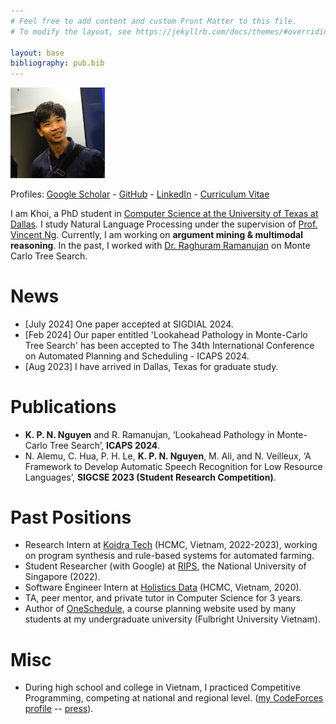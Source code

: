 ```yaml
---
# Feel free to add content and custom Front Matter to this file.
# To modify the layout, see https://jekyllrb.com/docs/themes/#overriding-theme-defaults

layout: base
bibliography: pub.bib
---
```


<img src='assets/ava-shirt.JPG' width="30%">

Profiles: [Google Scholar](https://scholar.google.com/citations?user=-oyrpkoAAAAJ&hl=en) - [GitHub](https://github.com/npnkhoi) - [LinkedIn](https://www.linkedin.com/in/npnkhoi/) - [Curriculum Vitae](assets/Khoi%20Nguyen%20-%20CV.pdf)

I am Khoi, a PhD student in [Computer Science at the University of Texas at Dallas](https://cs.utdallas.edu/). I study Natural Language Processing under the supervision of [Prof. Vincent Ng](https://www.hlt.utdallas.edu/~vince/). Currently, I am working on **argument mining & multimodal reasoning**. In the past, I worked with [Dr. Raghuram Ramanujan](https://www.davidson.edu/people/raghu-ramanujan) on Monte Carlo Tree Search.



# News
- [July 2024] One paper accepted at SIGDIAL 2024.
- [Feb 2024] Our paper entitled 'Lookahead Pathology in Monte-Carlo Tree Search' has been accepted to The 34th International Conference
on Automated Planning and Scheduling - ICAPS 2024.
- [Aug 2023] I have arrived in Dallas, Texas for graduate study.
<!-- - [Mar 2023] Our paper, [A Framework to Develop Automatic Speech Recognition for Low Resource Languages](https://dl.acm.org/doi/10.1145/3545947.3573271), won the Third Prize of the ACM Student Research Competition at SIGCSE TS 2023! -->

# Publications
- **K. P. N. Nguyen** and R. Ramanujan, ‘Lookahead Pathology in Monte-Carlo Tree Search’, **ICAPS 2024**.
- N. Alemu, C. Hua, P. H. Le, **K. P. N. Nguyen**, M. Ali, and N. Veilleux, ‘A Framework to Develop Automatic Speech Recognition for Low Resource Languages’, **SIGCSE 2023 (Student Research Competition)**.

# Past Positions
- Research Intern at [Koidra Tech](https://www.koidra.ai/) (HCMC, Vietnam, 2022-2023), working on program synthesis and rule-based systems for automated farming.
- Student Researcher (with Google) at [RIPS](https://ims.nus.edu.sg/events/rips2022/), the National University of Singapore (2022).
- Software Engineer Intern at [Holistics Data](https://www.holistics.io/) (HCMC, Vietnam, 2020).
- TA, peer mentor, and private tutor in Computer Science for 3 years.
- Author of [OneSchedule](https://npnkhoi.github.io/oneschedule/), a course planning website used by many students at my undergraduate university (Fulbright University Vietnam).



# Misc
- During high school and college in Vietnam, I practiced Competitive Programming, competing at national and regional level. ([my CodeForces profile](https://codeforces.com/profile/pazabol) -- [press](https://fulbright.edu.vn/fulbright-students-win-bronze-medal-at-icpc-asia-can-tho-regional-contest/)).
<!-- - Other press: [[1]](https://fulbright.edu.vn/fulbright-grants-first-awards-for-series-of-community-minded-projects/), [[2]](https://baokhanhhoa.vn/xa-hoi/giao-duc/201505/rieng-uoc-mo-chung-dam-me-2387073/) -->
